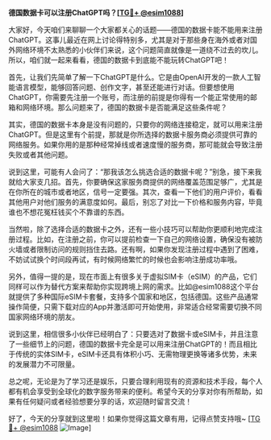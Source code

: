 **德国数据卡可以注册ChatGPT吗？[[TG💪+ @esim1088](https://t.me/s/esim1088)]**

大家好，今天咱们来聊聊一个大家都关心的话题——德国的数据卡能不能用来注册ChatGPT。这事儿最近在网上讨论得特别多，尤其是对于那些身在海外或者对国外网络环境不太熟悉的小伙伴们来说，这个问题简直就像是一道绕不过去的坎儿。所以，咱们就一起来看看，德国的数据卡到底能不能玩转ChatGPT吧！

首先，让我们先简单了解一下ChatGPT是什么。它是由OpenAI开发的一款人工智能语言模型，能够回答问题、创作文字，甚至还能进行对话。但要想使用ChatGPT，你需要先注册一个账号，而注册的前提是你得有一个能正常使用的邮箱和网络环境。那么问题来了，德国的数据卡是否能满足这些条件呢？

其实，德国的数据卡本身是没有问题的，只要你的网络连接稳定，就可以用来注册ChatGPT。但是这里有个前提，那就是你所选择的数据卡服务商必须提供可靠的网络服务。如果你用的是那种经常掉线或者速度慢的服务商，那可能就会导致注册失败或者其他问题。

说到这里，可能有人会问了：“那我该怎么挑选合适的数据卡呢？”别急，接下来我就给大家支几招。首先，你要确保这家服务商提供的网络覆盖范围足够广，尤其是在你所在的城市或者地区，信号一定要强。其次，查看一下他们的用户评价，看看其他用户对他们服务的满意度如何。最后，别忘了对比一下价格和服务内容，毕竟谁也不想花冤枉钱买个不靠谱的东西。

当然啦，除了选择合适的数据卡之外，还有一些小技巧可以帮助你更顺利地完成注册过程。比如，在注册之前，你可以提前检查一下自己的网络设置，确保没有被防火墙或者限制访问的规则挡住去路。还有啊，如果你发现注册过程中遇到了困难，不妨试试换个时间段再试，有时候网络繁忙的时候也会影响注册成功率哦。

另外，值得一提的是，现在市面上有很多关于虚拟SIM卡（eSIM）的产品，它们同样可以作为替代方案来帮助你实现跨境上网的需求。比如@esim1088这个平台就提供了多种国际eSIM卡套餐，支持多个国家和地区，包括德国。这些产品通常操作简便，只需下载对应的App并激活即可开始使用，非常适合经常需要切换不同国家网络环境的朋友。

说到这里，相信很多小伙伴已经明白了：只要选对了数据卡或eSIM卡，并且注意了一些细节上的问题，德国的数据卡完全是可以用来注册ChatGPT的！而且相比于传统的实体SIM卡，eSIM卡还具有体积小巧、无需物理更换等诸多优势，未来的发展潜力不可限量。

总之呢，无论是为了学习还是娱乐，只要合理利用现有的资源和技术手段，每个人都有机会享受到全球化的数字服务带来的便利。希望今天的分享对你有所帮助，如果有任何疑问或者经验想要分享的话，欢迎随时留言交流！

好了，今天的分享就到这里啦！如果你觉得这篇文章有用，记得点赞支持哦~ [[TG💪+ @esim1088](https://t.me/s/esim1088) ![Image](https://i.postimg.cc/4NQfJmqS/Snipaste-2025-05-13-00-14-12.png)]